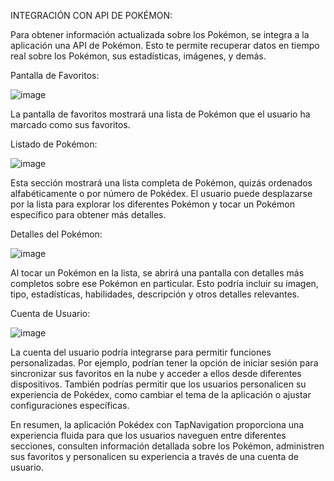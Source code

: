 INTEGRACIÓN CON API DE POKÉMON:

Para obtener información actualizada sobre los Pokémon, se integra a la aplicación una API de Pokémon. Esto te permite recuperar datos en tiempo real sobre los Pokémon, sus estadísticas, imágenes, y demás.

Pantalla de Favoritos:

![image](https://github.com/Ricardo-Batallas/PokedexApp/assets/100252049/1bc798c3-e991-49a3-9938-49919bc98977)

La pantalla de favoritos mostrará una lista de Pokémon que el usuario ha marcado como sus favoritos. 


Listado de Pokémon:

![image](https://github.com/Ricardo-Batallas/PokedexApp/assets/100252049/4de91b30-ea8b-4125-8abd-f2addfc39424)

Esta sección mostrará una lista completa de Pokémon, quizás ordenados alfabéticamente o por número de Pokédex. El usuario puede desplazarse por la lista para explorar los diferentes Pokémon y tocar un Pokémon específico para obtener más detalles.


Detalles del Pokémon:

![image](https://github.com/Ricardo-Batallas/PokedexApp/assets/100252049/80c4e64c-eaf6-41dc-a115-1de349c01d55)

Al tocar un Pokémon en la lista, se abrirá una pantalla con detalles más completos sobre ese Pokémon en particular. Esto podría incluir su imagen, tipo, estadísticas, habilidades, descripción y otros detalles relevantes.


Cuenta de Usuario:

![image](https://github.com/Ricardo-Batallas/PokedexApp/assets/100252049/01e04768-ef99-4870-aac6-b68ff236f0a1)

La cuenta del usuario podría integrarse para permitir funciones personalizadas. Por ejemplo, podrían tener la opción de iniciar sesión para sincronizar sus favoritos en la nube y acceder a ellos desde diferentes dispositivos. También podrías permitir que los usuarios personalicen su experiencia de Pokédex, como cambiar el tema de la aplicación o ajustar configuraciones específicas.


En resumen, la aplicación Pokédex con TapNavigation proporciona una experiencia fluida para que los usuarios naveguen entre diferentes secciones, consulten información detallada sobre los Pokémon, administren sus favoritos y personalicen su experiencia a través de una cuenta de usuario. 

